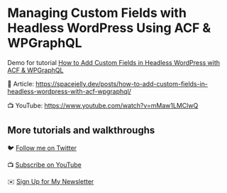 # Managing Custom Fields with Headless WordPress Using ACF & WPGraphQL

Demo for tutorial [How to Add Custom Fields in Headless WordPress with ACF & WPGraphQL](https://www.youtube.com/watch?v=mMaw1LMClwQ)

📝 Article: https://spacejelly.dev/posts/how-to-add-custom-fields-in-headless-wordpress-with-acf-wpgraphql/

📺 YouTube: https://www.youtube.com/watch?v=mMaw1LMClwQ

## More tutorials and walkthroughs

🐦 [Follow me on Twitter](https://twitter.com/colbyfayock)

📺 [Subscribe on YouTube](https://www.youtube.com/colbyfayock)

✉️ [Sign Up for My Newsletter](https://colbyfayock.com/newsletter)
